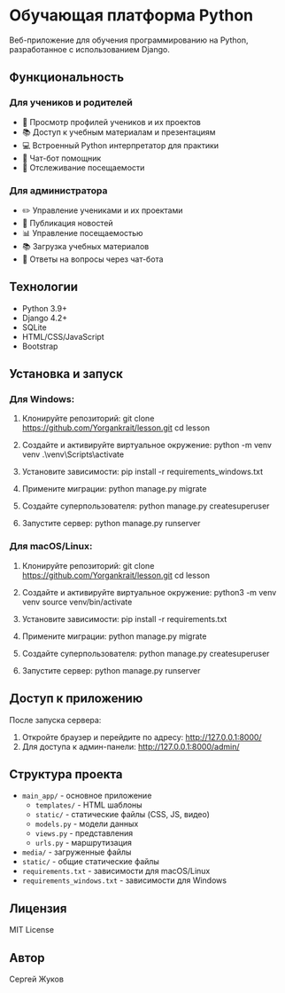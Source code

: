 # Обучающая платформа Python

Веб-приложение для обучения программированию на Python, разработанное с использованием Django.

## Функциональность

### Для учеников и родителей
- 👥 Просмотр профилей учеников и их проектов
- 📚 Доступ к учебным материалам и презентациям
- 💻 Встроенный Python интерпретатор для практики
- 🤖 Чат-бот помощник
- 📅 Отслеживание посещаемости

### Для администратора
- ✏️ Управление учениками и их проектами
- 📝 Публикация новостей
- 📊 Управление посещаемостью
- 📚 Загрузка учебных материалов
- 💬 Ответы на вопросы через чат-бота

## Технологии

- Python 3.9+
- Django 4.2+
- SQLite
- HTML/CSS/JavaScript
- Bootstrap

## Установка и запуск

### Для Windows:

1. Клонируйте репозиторий:
git clone https://github.com/Yorgankrait/lesson.git
cd lesson

2. Создайте и активируйте виртуальное окружение:
python -m venv venv
.\venv\Scripts\activate

3. Установите зависимости:
pip install -r requirements_windows.txt

4. Примените миграции:
python manage.py migrate

5. Создайте суперпользователя:
python manage.py createsuperuser

6. Запустите сервер:
python manage.py runserver


### Для macOS/Linux:

1. Клонируйте репозиторий:
git clone https://github.com/Yorgankrait/lesson.git
cd lesson

2. Создайте и активируйте виртуальное окружение:
python3 -m venv venv
source venv/bin/activate

3. Установите зависимости:
pip install -r requirements.txt

4. Примените миграции:
python manage.py migrate

5. Создайте суперпользователя:
python manage.py createsuperuser


6. Запустите сервер:
python manage.py runserver


## Доступ к приложению

После запуска сервера:
1. Откройте браузер и перейдите по адресу: http://127.0.0.1:8000/
2. Для доступа к админ-панели: http://127.0.0.1:8000/admin/

## Структура проекта

- `main_app/` - основное приложение
  - `templates/` - HTML шаблоны
  - `static/` - статические файлы (CSS, JS, видео)
  - `models.py` - модели данных
  - `views.py` - представления
  - `urls.py` - маршрутизация
- `media/` - загруженные файлы
- `static/` - общие статические файлы
- `requirements.txt` - зависимости для macOS/Linux
- `requirements_windows.txt` - зависимости для Windows

## Лицензия

MIT License

## Автор

Сергей Жуков